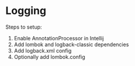 # Logging

Steps to setup:
1) Enable AnnotationProcessor in Intellij
2) Add lombok and logback-classic dependencies
3) Add logback.xml config
4) Optionally add lombok.config